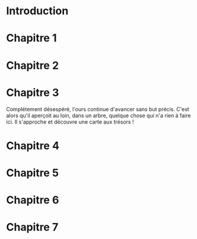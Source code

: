 # Introduction


# Chapitre 1 


# Chapitre 2


# Chapitre 3
Complétement désespéré, l'ours continue d'avancer sans but précis. C'est alors qu'il aperçoit au loin, dans un arbre, quelque chose qui n'a rien à faire ici. Il s'approche et découvre une carte aux trésors !


# Chapitre 4


# Chapitre 5


# Chapitre 6


# Chapitre 7


